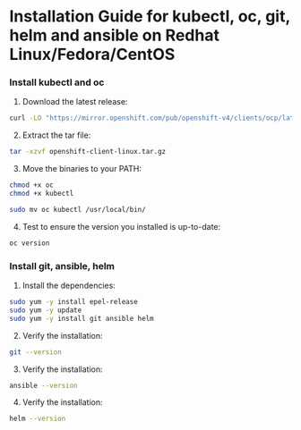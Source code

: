 Installation Guide for kubectl, oc, git, helm and ansible on Redhat Linux/Fedora/CentOS
===============================================================================

### Install kubectl and oc
1. Download the latest release:
```sh
curl -LO "https://mirror.openshift.com/pub/openshift-v4/clients/ocp/latest/openshift-client-linux.tar.gz"
```

2. Extract the tar file:
```sh
tar -xzvf openshift-client-linux.tar.gz
```

3. Move the binaries to your PATH:
```sh
chmod +x oc 
chmod +x kubectl

sudo mv oc kubectl /usr/local/bin/
```

4. Test to ensure the version you installed is up-to-date:
```sh
oc version
```

### Install git, ansible, helm
1. Install the dependencies:
```sh
sudo yum -y install epel-release
sudo yum -y update
sudo yum -y install git ansible helm
```

2. Verify the installation:
```sh
git --version
```

3. Verify the installation:
```sh
ansible --version
```

4. Verify the installation:
```sh
helm --version
```
